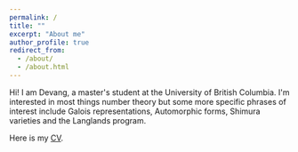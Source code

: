 ```yaml
---
permalink: /
title: ""
excerpt: "About me"
author_profile: true
redirect_from: 
  - /about/
  - /about.html
---
```


Hi! I am Devang, a master's student at the University of British Columbia. I'm interested in most things number theory but some more specific phrases of interest include Galois representations, Automorphic forms, Shimura varieties and the Langlands program.

Here is my [CV](https://adevang.github.io/files/CV.pdf).
